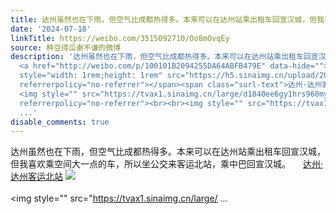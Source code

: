 ```yaml
---
title: 达州虽然也在下雨，但空气比成都热得多。本来可以在达州站乘出租车回宣汉城，但我喜欢乘空间大一点的车，所以坐公交来客运北站，乘中巴回宣汉城。 达州·达州客...
date: '2024-07-18'
linkTitle: https://weibo.com/3515092710/Oo8mOvqEy
source: 种豆得瓜谢不谦的微博
description: '达州虽然也在下雨，但空气比成都热得多。本来可以在达州站乘出租车回宣汉城，但我喜欢乘空间大一点的车，所以坐公交来客运北站，乘中巴回宣汉城。
  <a href="http://weibo.com/p/100101B2094255DA64ABFB479E" data-hide=""><span class="url-icon"><img
  style="width: 1rem;height: 1rem" src="https://h5.sinaimg.cn/upload/2015/09/25/3/timeline_card_small_location_default.png"
  referrerpolicy="no-referrer"></span><span class="surl-text">达州·达州客运北站</span></a>
  <img style="" src="https://tvax1.sinaimg.cn/large/d1840ee6gy1hrs960myorj20xw230wr6.jpg"
  referrerpolicy="no-referrer"><br><br><img style="" src="https://tvax1.sinaimg.cn/large/
  ...'
disable_comments: true
---
```

达州虽然也在下雨，但空气比成都热得多。本来可以在达州站乘出租车回宣汉城，但我喜欢乘空间大一点的车，所以坐公交来客运北站，乘中巴回宣汉城。 <a href="http://weibo.com/p/100101B2094255DA64ABFB479E" data-hide=""><span class="url-icon"><img style="width: 1rem;height: 1rem" src="https://h5.sinaimg.cn/upload/2015/09/25/3/timeline_card_small_location_default.png" referrerpolicy="no-referrer"></span><span class="surl-text">达州·达州客运北站</span></a> <img style="" src="https://tvax1.sinaimg.cn/large/d1840ee6gy1hrs960myorj20xw230wr6.jpg" referrerpolicy="no-referrer"><br><br><img style="" src="https://tvax1.sinaimg.cn/large/ ...